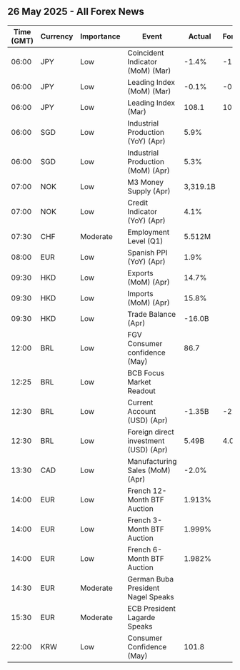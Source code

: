 ## 26 May 2025 - All Forex News

| Time (GMT) | Currency | Importance | Event | Actual | Forecast | Previous |
|------|----------|------------|-------|--------|----------|----------|
| 06:00 | JPY | Low | Coincident Indicator (MoM) (Mar) | -1.4% | -1.3% | 0.9% |
| 06:00 | JPY | Low | Leading Index (MoM) (Mar) | -0.1% | -0.5% | -0.3% |
| 06:00 | JPY | Low | Leading Index (Mar) | 108.1 | 107.7 | 107.9 |
| 06:00 | SGD | Low | Industrial Production (YoY) (Apr) | 5.9% |  | 6.8% |
| 06:00 | SGD | Low | Industrial Production (MoM) (Apr) | 5.3% |  | -2.7% |
| 07:00 | NOK | Low | M3 Money Supply (Apr) | 3,319.1B |  | 3,315.9B |
| 07:00 | NOK | Low | Credit Indicator (YoY) (Apr) | 4.1% |  | 3.8% |
| 07:30 | CHF | Moderate | Employment Level (Q1) | 5.512M |  | 5.534M |
| 08:00 | EUR | Low | Spanish PPI (YoY) (Apr) | 1.9% |  | 4.6% |
| 09:30 | HKD | Low | Exports (MoM) (Apr) | 14.7% |  | 18.5% |
| 09:30 | HKD | Low | Imports (MoM) (Apr) | 15.8% |  | 16.6% |
| 09:30 | HKD | Low | Trade Balance (Apr) | -16.0B |  | -45.4B |
| 12:00 | BRL | Low | FGV Consumer confidence (May) | 86.7 |  | 84.8 |
| 12:25 | BRL | Low | BCB Focus Market Readout |  |  |  |
| 12:30 | BRL | Low | Current Account (USD) (Apr) | -1.35B | -2.00B | -2.25B |
| 12:30 | BRL | Low | Foreign direct investment (USD) (Apr) | 5.49B | 4.00B | 5.99B |
| 13:30 | CAD | Low | Manufacturing Sales (MoM) (Apr) | -2.0% |  | -1.4% |
| 14:00 | EUR | Low | French 12-Month BTF Auction | 1.913% |  | 1.947% |
| 14:00 | EUR | Low | French 3-Month BTF Auction | 1.999% |  | 2.042% |
| 14:00 | EUR | Low | French 6-Month BTF Auction | 1.982% |  | 2.011% |
| 14:30 | EUR | Moderate | German Buba President Nagel Speaks |  |  |  |
| 15:30 | EUR | Moderate | ECB President Lagarde Speaks |  |  |  |
| 22:00 | KRW | Low | Consumer Confidence (May) | 101.8 |  | 93.8 |
